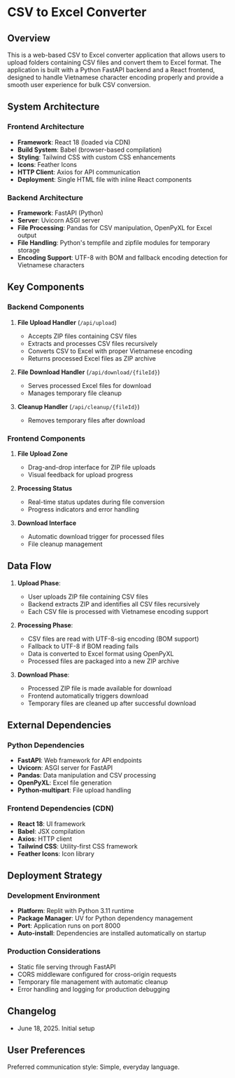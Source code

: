 # CSV to Excel Converter

## Overview

This is a web-based CSV to Excel converter application that allows users to upload folders containing CSV files and convert them to Excel format. The application is built with a Python FastAPI backend and a React frontend, designed to handle Vietnamese character encoding properly and provide a smooth user experience for bulk CSV conversion.

## System Architecture

### Frontend Architecture
- **Framework**: React 18 (loaded via CDN)
- **Build System**: Babel (browser-based compilation)
- **Styling**: Tailwind CSS with custom CSS enhancements
- **Icons**: Feather Icons
- **HTTP Client**: Axios for API communication
- **Deployment**: Single HTML file with inline React components

### Backend Architecture
- **Framework**: FastAPI (Python)
- **Server**: Uvicorn ASGI server
- **File Processing**: Pandas for CSV manipulation, OpenPyXL for Excel output
- **File Handling**: Python's tempfile and zipfile modules for temporary storage
- **Encoding Support**: UTF-8 with BOM and fallback encoding detection for Vietnamese characters

## Key Components

### Backend Components
1. **File Upload Handler** (`/api/upload`)
   - Accepts ZIP files containing CSV files
   - Extracts and processes CSV files recursively
   - Converts CSV to Excel with proper Vietnamese encoding
   - Returns processed Excel files as ZIP archive

2. **File Download Handler** (`/api/download/{fileId}`)
   - Serves processed Excel files for download
   - Manages temporary file cleanup

3. **Cleanup Handler** (`/api/cleanup/{fileId}`)
   - Removes temporary files after download

### Frontend Components
1. **File Upload Zone**
   - Drag-and-drop interface for ZIP file uploads
   - Visual feedback for upload progress

2. **Processing Status**
   - Real-time status updates during file conversion
   - Progress indicators and error handling

3. **Download Interface**
   - Automatic download trigger for processed files
   - File cleanup management

## Data Flow

1. **Upload Phase**:
   - User uploads ZIP file containing CSV files
   - Backend extracts ZIP and identifies all CSV files recursively
   - Each CSV file is processed with Vietnamese encoding support

2. **Processing Phase**:
   - CSV files are read with UTF-8-sig encoding (BOM support)
   - Fallback to UTF-8 if BOM reading fails
   - Data is converted to Excel format using OpenPyXL
   - Processed files are packaged into a new ZIP archive

3. **Download Phase**:
   - Processed ZIP file is made available for download
   - Frontend automatically triggers download
   - Temporary files are cleaned up after successful download

## External Dependencies

### Python Dependencies
- **FastAPI**: Web framework for API endpoints
- **Uvicorn**: ASGI server for FastAPI
- **Pandas**: Data manipulation and CSV processing
- **OpenPyXL**: Excel file generation
- **Python-multipart**: File upload handling

### Frontend Dependencies (CDN)
- **React 18**: UI framework
- **Babel**: JSX compilation
- **Axios**: HTTP client
- **Tailwind CSS**: Utility-first CSS framework
- **Feather Icons**: Icon library

## Deployment Strategy

### Development Environment
- **Platform**: Replit with Python 3.11 runtime
- **Package Manager**: UV for Python dependency management
- **Port**: Application runs on port 8000
- **Auto-install**: Dependencies are installed automatically on startup

### Production Considerations
- Static file serving through FastAPI
- CORS middleware configured for cross-origin requests
- Temporary file management with automatic cleanup
- Error handling and logging for production debugging

## Changelog

- June 18, 2025. Initial setup

## User Preferences

Preferred communication style: Simple, everyday language.